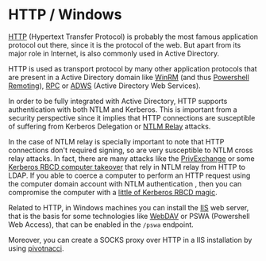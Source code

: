 # HTTP / Windows

[HTTP](https://en.wikipedia.org/wiki/Hypertext\_Transfer\_Protocol) (Hypertext Transfer Protocol) is probably the most famous application protocol out there, since it is the protocol of the web. But apart from its major role in Internet, is also commonly used in Active Directory.

HTTP is used as transport protocol by many other application protocols that are present in a Active Directory domain like [WinRM](https://zer1t0.gitlab.io/posts/attacking\_ad/#winrm) (and thus [Powershell Remoting](https://zer1t0.gitlab.io/posts/attacking\_ad/#powershell-remoting)), [RPC](https://zer1t0.gitlab.io/posts/attacking\_ad/#rpc) or [ADWS](https://zer1t0.gitlab.io/posts/attacking\_ad/#adws) (Active Directory Web Services).

In order to be fully integrated with Active Directory, HTTP supports authentication with both NTLM and Kerberos. This is important from a security perspective since it implies that HTTP connections are susceptible of suffering from Kerberos Delegation or [NTLM Relay](https://en.hackndo.com/ntlm-relay/#what-can-be-relayed) attacks.

In the case of NTLM relay is specially important to note that HTTP connections don't required signing, so are very susceptible to NTLM cross relay attacks. In fact, there are many attacks like the [PrivExchange](https://dirkjanm.io/abusing-exchange-one-api-call-away-from-domain-admin/) or some [Kerberos RBCD computer takeover](https://shenaniganslabs.io/2019/01/28/Wagging-the-Dog.html#case-study-1-mssql-rcelpe) that rely in NTLM relay from HTTP to LDAP. If you able to coerce a computer to perform an HTTP request using the computer domain account with NTLM authentication , then you can compromise the computer with a [little of Kerberos RBCD magic](https://shenaniganslabs.io/2019/01/28/Wagging-the-Dog.html#case-study-2-windows-1020162019-lpe).

Related to HTTP, in Windows machines you can install the [IIS](https://www.iis.net/) web server, that is the basis for some technologies like [WebDAV](https://en.wikipedia.org/wiki/WebDAV) or PSWA (Powershell Web Access), that can be enabled in the `/pswa` endpoint.

Moreover, you can create a SOCKS proxy over HTTP in a IIS installation by using [pivotnacci](https://github.com/blackarrowsec/pivotnacci).
